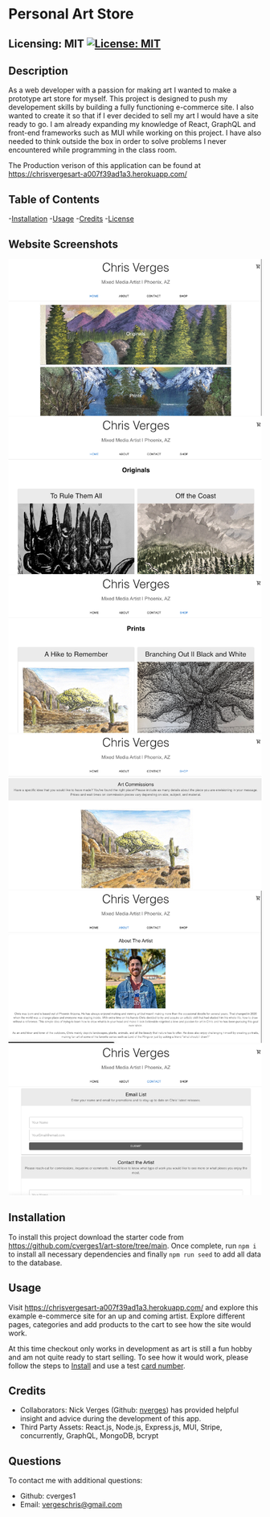 # Personal Art Store

## Licensing: MIT [![License: MIT](https://img.shields.io/badge/License-MIT-yellow.svg)](https://opensource.org/licenses/MIT)

## Description

As a web developer with a passion for making art I wanted to make a prototype art store for myself. This project is designed to push my developement skills by building a fully functioning e-commerce site. I also wanted to create it so that if I ever decided to sell my art I would have a site ready to go. I am already expanding my knowledge of React, GraphQL and front-end frameworks such as MUI while working on this project. I have also needed to think outside the box in order to solve problems I never encountered while programming in the class room.

The Production verison of this application can be found at https://chrisvergesart-a007f39ad1a3.herokuapp.com/

## Table of Contents

-[Installation](#installation) -[Usage](#usage) -[Credits](#credits) -[License](#license)

## Website Screenshots

![home-page](./assets/home.jpeg)
![originals-page](./assets/originals.jpeg)
![prints-page](./assets/prints.jpeg)
![commissions-page](./assets/art-commissions.jpeg)
![about-page](./assets/about.jpeg)
![contact-page](./assets/contact.jpeg)

## Installation

To install this project download the starter code from https://github.com/cverges1/art-store/tree/main. Once complete, run `npm i` to install all necessary dependencies and finally `npm run seed` to add all data to the database.

## Usage

Visit https://chrisvergesart-a007f39ad1a3.herokuapp.com/ and explore this example e-commerce site for an up and coming artist. Explore different pages, categories and add products to the cart to see how the site would work.

At this time checkout only works in development as art is still a fun hobby and am not quite ready to start selling. To see how it would work, please follow the steps to [Install](#installation) and use a test [card number](https://stripe.com/docs/testing?testing-method=card-numbers#visa).

## Credits

- Collaborators: Nick Verges (Github: [nverges](https://github.com/nverges)) has provided helpful insight and advice during the development of this app.
- Third Party Assets: React.js, Node.js, Express.js, MUI, Stripe, concurrently, GraphQL, MongoDB, bcrypt

## Questions

To contact me with additional questions:

- Github: cverges1
- Email: vergeschris@gmail.com
